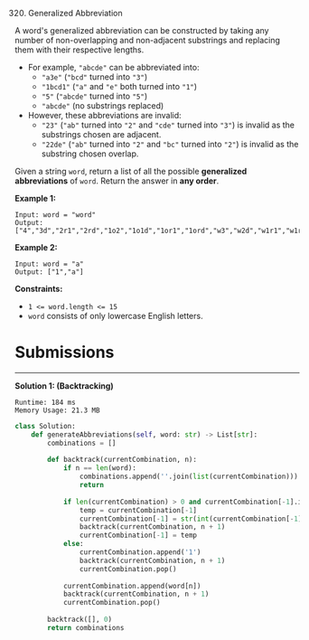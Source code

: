 320. Generalized Abbreviation

A word's generalized abbreviation can be constructed by taking any number of non-overlapping and non-adjacent substrings and replacing them with their respective lengths.

* For example, `"abcde"` can be abbreviated into:
    * `"a3e"` (`"bcd"` turned into `"3"`)
    * `"1bcd1"` (`"a"` and `"e"` both turned into `"1"`)
    * `"5"` (`"abcde"` turned into `"5"`)
    * `"abcde"` (no substrings replaced)
* However, these abbreviations are invalid:
    * `"23"` (`"ab"` turned into `"2"` and `"cde"` turned into `"3"`) is invalid as the substrings chosen are adjacent.
    * `"22de"` (`"ab"` turned into `"2"` and `"bc"` turned into `"2"`) is invalid as the substring chosen overlap.

Given a string `word`, return a list of all the possible **generalized abbreviations** of `word`. Return the answer in **any order**.

 

**Example 1:**
```
Input: word = "word"
Output: ["4","3d","2r1","2rd","1o2","1o1d","1or1","1ord","w3","w2d","w1r1","w1rd","wo2","wo1d","wor1","word"]
```

**Example 2:**
```
Input: word = "a"
Output: ["1","a"]
```

**Constraints:**

* `1 <= word.length <= 15`
* `word` consists of only lowercase English letters.

# Submissions
---
**Solution 1: (Backtracking)**
```
Runtime: 184 ms
Memory Usage: 21.3 MB
```
```python
class Solution:
    def generateAbbreviations(self, word: str) -> List[str]:
        combinations = []
        
        def backtrack(currentCombination, n):
            if n == len(word):
                combinations.append(''.join(list(currentCombination)))
                return
            
            if len(currentCombination) > 0 and currentCombination[-1].isdigit():
                temp = currentCombination[-1]
                currentCombination[-1] = str(int(currentCombination[-1]) + 1)
                backtrack(currentCombination, n + 1)
                currentCombination[-1] = temp
            else:
                currentCombination.append('1')
                backtrack(currentCombination, n + 1)
                currentCombination.pop()
                
            currentCombination.append(word[n])
            backtrack(currentCombination, n + 1)
            currentCombination.pop()
                        
        backtrack([], 0)
        return combinations
```

